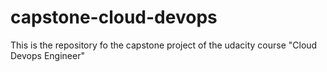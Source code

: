 # capstone-cloud-devops
This is the repository fo the capstone project of the udacity course "Cloud Devops Engineer"
